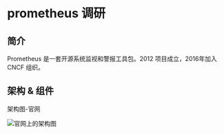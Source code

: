 # prometheus 调研

## 简介

Prometheus 是一套开源系统监视和警报工具包。2012 项目成立，2016年加入 CNCF 组织。

## 架构 & 组件

架构图-官网

![官网上的架构图](https://prometheus.io/assets/architecture.png)
